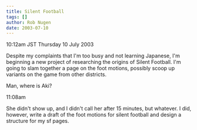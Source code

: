 ```yaml
---
title: Silent Football
tags: []
author: Rob Nugen
date: 2003-07-10
---
```


<p class=date>10:12am JST Thursday 10 July 2003</p>

<p>Despite my complaints that I'm too busy and not learning Japanese,
I'm beginning a new project of researching the origins of Silent
Football.  I'm going to slam together a page on the foot motions,
possibly scoop up variants on the game from other districts.</p>

<p>Man, where is Aki?</p>

<p class=date>11:08am</p>

<p>She didn't show up, and I didn't call her after 15 minutes, but
whatever.  I did, however, write a draft of the foot motions for
silent football and design a structure for my sf pages.</p>

